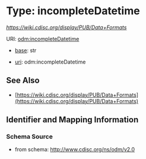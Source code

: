 # Type: incompleteDatetime




_https://wiki.cdisc.org/display/PUB/Data+Formats_



URI: [odm:incompleteDatetime](http://www.cdisc.org/ns/odm/v2.0/incompleteDatetime)

* [base](https://w3id.org/linkml/base): str

* [uri](https://w3id.org/linkml/uri): odm:incompleteDatetime









## See Also

* [https://wiki.cdisc.org/display/PUB/Data+Formats](https://wiki.cdisc.org/display/PUB/Data+Formats)

## Identifier and Mapping Information







### Schema Source


* from schema: http://www.cdisc.org/ns/odm/v2.0



